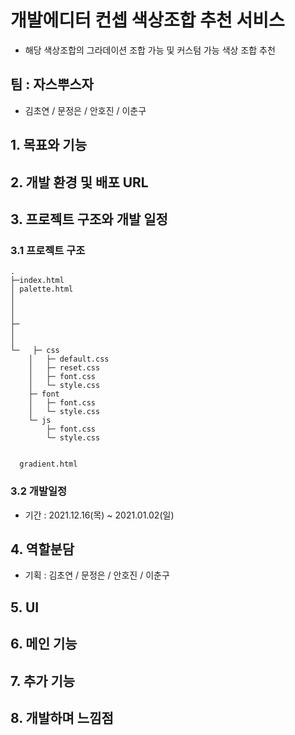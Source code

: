 # 개발에디터 컨셉 색상조합 추천 서비스
- 해당 색상조합의 그라데이션 조합 가능 및 커스텀 가능
색상 조합 추천

## 팀 : 자스뿌스자
- 김초연 / 문정은 / 안호진 / 이춘구



## 1. 목표와 기능


## 2. 개발 환경 및 배포 URL


## 3. 프로젝트 구조와 개발 일정
  ### 3.1 프로젝트 구조
  ```
  .
  ├─index.html
  │ palette.html
  │ 
  │ 
  │ 
  ├─
  │ 
  │ 
  └─   ├─ css
      │   ├─ default.css
      │   ├─ reset.css
      │   ├─ font.css   
      │   └─ style.css
      ├─ font
      │   ├─ font.css   
      │   └─ style.css
      └─ js
          ├─ font.css   
          └─ style.css
      
      
    gradient.html
  ```
  ### 3.2 개발일정
  - 기간 : 2021.12.16(목) ~ 2021.01.02(일)


## 4. 역할분담
- 기획 : 김초연 / 문정은 / 안호진 / 이춘구


## 5. UI


## 6. 메인 기능


## 7. 추가 기능


## 8. 개발하며 느낌점
